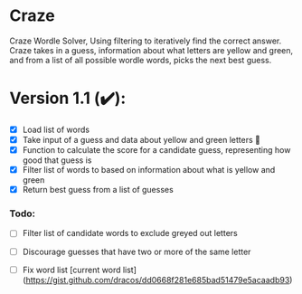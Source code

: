 # Craze
Craze Wordle Solver, Using filtering to iteratively find the correct answer.
Craze takes in a guess, information about what letters are yellow and green, and from a list of all possible wordle words, picks the next best guess.

Version 1.1 (:heavy_check_mark:):
===================================
- [X] Load list of words
- [X] Take input of a guess and data about yellow and green letters :tada:
- [X] Function to calculate the score for a candidate guess, representing how good that guess is
- [X] Filter list of words to based on information about what is yellow and green
- [X] Return best guess from a list of guesses

### Todo:
- [ ] Filter list of candidate words to exclude greyed out letters
- [ ] Discourage guesses that have two or more of the same letter
- [ ] Fix word list [current word list] (https://gist.github.com/dracos/dd0668f281e685bad51479e5acaadb93)


